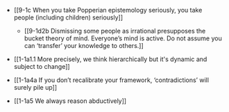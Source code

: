- [[9-1c When you take Popperian epistemology seriously, you take people (including children) seriously]]
	- [[9-1d2b Dismissing some people as irrational presupposes the bucket theory of mind. Everyone’s mind is active. Do not assume you can ‘transfer’ your knowledge to others.]]

- [[1-1a1.1 More precisely, we think hierarchically but it's dynamic and subject to change]]

- [[1-1a4a If you don’t recalibrate your framework, ‘contradictions’ will surely pile up]]
- [[1-1a5 We always reason abductively]]

